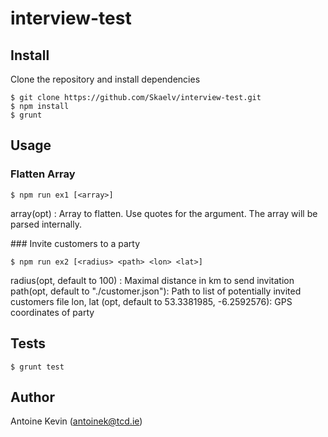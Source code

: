 # interview-test

## Install

Clone the repository and install dependencies

```shell
$ git clone https://github.com/Skaelv/interview-test.git
$ npm install
$ grunt
```

## Usage

### Flatten Array 

```shell
$ npm run ex1 [<array>]
```

array(opt) : Array to flatten. Use quotes for the argument. The array will be parsed internally.

### Invite customers to a party

```shell
$ npm run ex2 [<radius> <path> <lon> <lat>]
```

radius(opt, default to 100) : Maximal distance in km to send invitation
path(opt, default to "./customer.json"): Path to list of potentially invited customers file
lon, lat (opt, default to 53.3381985, -6.2592576): GPS coordinates of party

## Tests

```shell
$ grunt test
```

## Author

Antoine Kevin
 ([antoinek@tcd.ie](mailto:antoinek@tcd.ie)) 
